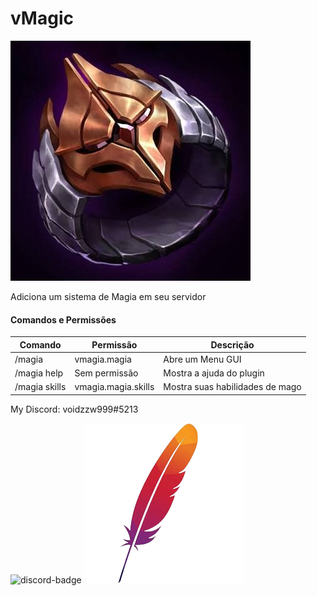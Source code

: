 # vMagic

<img src="mageicon.png" alt="Mage Icon"/>

Adiciona um sistema de Magia em seu servidor


#### Comandos e Permissões

| Comando | Permissão | Descrição |
|--|--|--|
| /magia | vmagia.magia | Abre um Menu GUI |
| /magia help | Sem permissão | Mostra a ajuda do plugin |
| /magia skills | vmagia.magia.skills | Mostra suas habilidades de mago |

My Discord: voidzzw999#5213

 <img src="https://camo.githubusercontent.com/3f990cfefb64f13d28397fe586c3aa38a81fde585de479205d63c79363ebe07a/68747470733a2f2f696d672e736869656c64732e696f2f62616467652f446973636f72642d3732383944413f7374796c653d666f722d7468652d6261646765266c6f676f3d646973636f7264266c6f676f436f6c6f723d7768697465" alt="discord-badge"/>
</a>
<img src="mavenicon.png" alt="Maven Icon"/>

